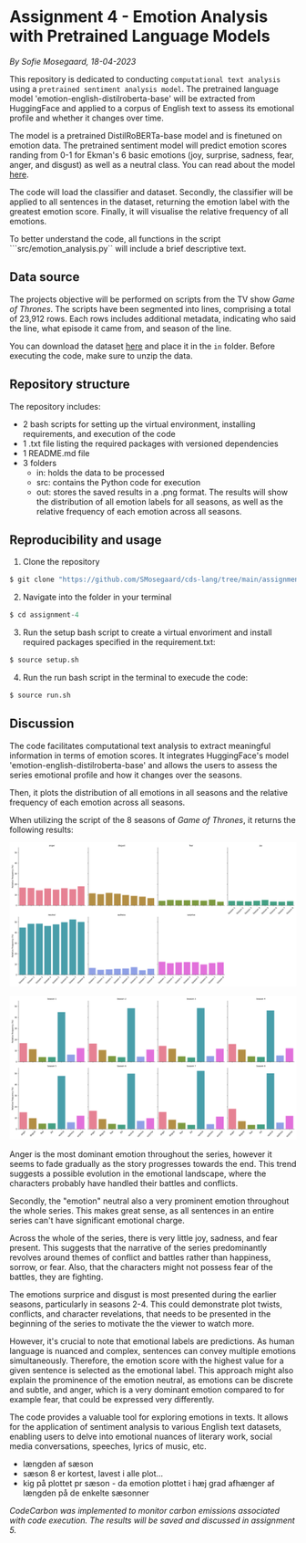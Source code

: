# Assignment 4 - Emotion Analysis with Pretrained Language Models
*By Sofie Mosegaard, 18-04-2023*

This repository is dedicated to conducting ```computational text analysis``` using a ```pretrained sentiment analysis model```. The pretrained language model 'emotion-english-distilroberta-base' will be extracted from HuggingFace and applied to a corpus of English text to assess its emotional profile and whether it changes over time. 

The model is a pretrained DistilRoBERTa-base model and is finetuned on emotion data. The pretrained sentiment model will predict emotion scores randing from 0-1 for Ekman's 6 basic emotions (joy, surprise, sadness, fear, anger, and disgust) as well as a neutral class. You can read about the model [here](https://huggingface.co/j-hartmann/emotion-english-distilroberta-base).

The code will load the classifier and dataset. Secondly, the classifier will be applied to all sentences in the dataset, returning the emotion label with the greatest emotion score. Finally, it will visualise the relative frequency of all emotions.

To better understand the code, all functions in the script ```src/emotion_analysis.py`` will include a brief descriptive text.

## Data source

The projects objective will be performed on scripts from the TV show *Game of Thrones*. The scripts have been segmented into lines, comprising a total of 23,912 rows. Each rows includes additional metadata, indicating who said the line, what episode it came from, and season of the line.

You can download the dataset [here](https://www.kaggle.com/datasets/albenft/game-of-thrones-script-all-seasons?select=Game_of_Thrones_Script.csv) and place it in the ```in``` folder. Before executing the code, make sure to unzip the data.

## Repository structure

The repository includes:
- 2 bash scripts for setting up the virtual environment, installing requirements, and execution of the code
- 1 .txt file listing the required packages with versioned dependencies
- 1 README.md file
- 3 folders
    - in: holds the data to be processed
    - src: contains the Python code for execution
    - out: stores the saved results in a .png format. The results will show the distribution of all emotion labels for all seasons, as well as the relative frequency of each emotion across all seasons.

## Reproducibility and usage

1.  Clone the repository
```python
$ git clone "https://github.com/SMosegaard/cds-lang/tree/main/assignments/assignment-4"
```
2.  Navigate into the folder in your terminal
```python
$ cd assignment-4
```
3.  Run the setup bash script to create a virtual envoriment and install required packages specified in the requirement.txt:
```python
$ source setup.sh
```
4.  Run the run bash script in the terminal to execude the code:
```python
$ source run.sh
```

## Discussion

The code facilitates computational text analysis to extract meaningful information in terms of emotion scores. It integrates HuggingFace's model 'emotion-english-distilroberta-base' and allows the users to assess the series emotional profile and how it changes over the seasons.

Then, it plots the distribution of all emotions in all seasons and the relative frequency of each emotion across all seasons.

When utilizing the script of the 8 seasons of *Game of Thrones*, it returns the following results:

<p align = "center">
    <img src = "https://raw.githubusercontent.com/SMosegaard/cds-lang/main/assignments/assignment-4/out/emotion.png" width = "800">
</p>

<p align = "center">
    <img src = "https://raw.githubusercontent.com/SMosegaard/cds-lang/main/assignments/assignment-4/out/season.png" width = "800">
</p>

Anger is the most dominant emotion throughout the series, however it seems to fade gradually as the story progresses towards the end. This trend suggests a possible evolution in the emotional landscape, where the characters probably have handled their battles and conflicts.

Secondly, the "emotion" neutral also a very prominent emotion throughout the whole series. This makes great sense, as all sentences in an entire series can't have significant emotional charge.

Across the whole of the series, there is very little joy, sadness, and fear present. This suggests that the narrative of the series predominantly revolves around themes of conflict and battles rather than happiness, sorrow, or fear. Also, that the characters might not possess fear of the battles, they are fighting.

The emotions surprice and disgust is most presented during the earlier seasons, particularly in seasons 2-4. This could demonstrate plot twists, conflicts, and character revelations, that needs to be presented in the beginning of the series to motivate the the viewer to watch more.

However, it's crucial to note that emotional labels are predictions. As human language is nuanced and complex, sentences can convey multiple emotions simultaneously. Therefore, the emotion score with the highest value for a given sentence is selected as the emotional label. This approach might also explain the prominence of the emotion neutral, as emotions can be discrete and subtle, and anger, which is a very dominant emotion compared to for example fear, that could be expressed very differently.

The code provides a valuable tool for exploring emotions in texts. It allows for the application of sentiment analysis to various English text datasets, enabling users to delve into emotional nuances of literary work, social media conversations, speeches, lyrics of music, etc.


- længden af sæson
- sæson 8 er kortest, lavest i alle plot...
- kig på plottet pr sæson - da emotion plottet i hæj grad afhænger af længden på de enkelte sæsonner

*CodeCarbon was implemented to monitor carbon emissions associated with code execution. The results will be saved and discussed in assignment 5.*